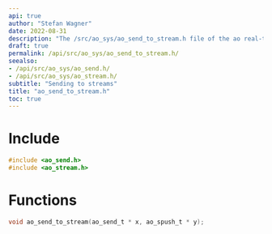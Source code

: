```yaml
---
api: true
author: "Stefan Wagner"
date: 2022-08-31
description: "The /src/ao_sys/ao_send_to_stream.h file of the ao real-time operating system."
draft: true
permalink: /api/src/ao_sys/ao_send_to_stream.h/
seealso:
- /api/src/ao_sys/ao_send.h/
- /api/src/ao_sys/ao_stream.h/
subtitle: "Sending to streams"
title: "ao_send_to_stream.h"
toc: true
---
```


# Include

```c
#include <ao_send.h>
#include <ao_stream.h>
```

# Functions

```c
void ao_send_to_stream(ao_send_t * x, ao_spush_t * y);
```
